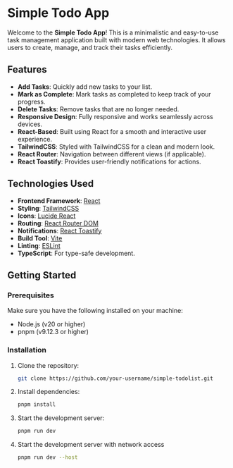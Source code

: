 # Simple Todo App

Welcome to the **Simple Todo App**! This is a minimalistic and easy-to-use task management application built with modern web technologies. It allows users to create, manage, and track their tasks efficiently.

## Features

- **Add Tasks**: Quickly add new tasks to your list.
- **Mark as Complete**: Mark tasks as completed to keep track of your progress.
- **Delete Tasks**: Remove tasks that are no longer needed.
- **Responsive Design**: Fully responsive and works seamlessly across devices.
- **React-Based**: Built using React for a smooth and interactive user experience.
- **TailwindCSS**: Styled with TailwindCSS for a clean and modern look.
- **React Router**: Navigation between different views (if applicable).
- **React Toastify**: Provides user-friendly notifications for actions.

## Technologies Used

- **Frontend Framework**: [React](https://reactjs.org/)
- **Styling**: [TailwindCSS](https://tailwindcss.com/)
- **Icons**: [Lucide React](https://lucide.dev/)
- **Routing**: [React Router DOM](https://reactrouter.com/)
- **Notifications**: [React Toastify](https://fkhadra.github.io/react-toastify/)
- **Build Tool**: [Vite](https://vitejs.dev/)
- **Linting**: [ESLint](https://eslint.org/)
- **TypeScript**: For type-safe development.

## Getting Started

### Prerequisites

Make sure you have the following installed on your machine:

- Node.js (v20 or higher)
- pnpm (v9.12.3 or higher)

### Installation

1. Clone the repository:
   ```bash
   git clone https://github.com/your-username/simple-todolist.git
   ```
2. Install dependencies: 
   ```bash 
   pnpm install
   ```
3. Start the development server: 
   ```bash
   pnpm run dev
   ```
4. Start the development server with network access
   ```bash
   pnpm run dev --host 
   ```